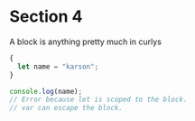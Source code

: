 # Section 4

A block is anything pretty much in curlys

```javascript
{
  let name = "karson";
}

console.log(name);
// Error because let is scoped to the block.
// var can escape the block.
```
